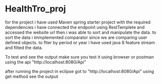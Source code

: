 # HealthTro_proj

for the project i have used Maven spring starter project with the required dependencies 
i have connected the endpoint using RestTemplete and accessed the website url then i was able to sort and manipulate the data. 
to sort the data i immplemented comparator since we are comparing user defined objects. to flter by period or year i have used java 8 
feature stream and filted the data. 


To test and see the output make sure you test it using browser or postman using the api "http://localhost:8080/Api"  

after running the project in eclipse 
got to  "http://localhost:8080/Api"   using get method see the output 


